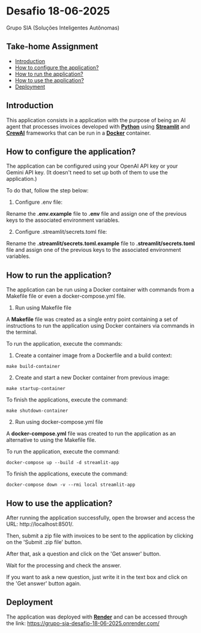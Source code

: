 # Desafio 18-06-2025

Grupo SIA (Soluções Inteligentes Autônomas)

## Take-home Assignment

- [Introduction](#introduction)
- [How to configure the application?](#how-to-configure-the-application)
- [How to run the application?](#how-to-run-the-application)
- [How to use the application?](#how-to-use-the-application)
- [Deployment](#deployment)

## Introduction

This application consists in a application with the purpose of being an AI agent that processes invoices developed with [**Python**](https://www.python.org/) using [**Streamlit**](https://github.com/streamlit/streamlit) and [**CrewAI**](https://github.com/crewAIInc/crewAI) frameworks that can be run in a [**Docker**](https://www.docker.com/) container.

## How to configure the application?

The application can be configured using your OpenAI API key or your Gemini API key. (It doesn't need to set up both of them to use the application.)

To do that, follow the step below:

1. Configure .env file:

Rename the **.env.example** file to **.env** file and assign one of the previous keys to the associated environment variables.

2. Configure .streamlit/secrets.toml file:

Rename the **.streamlit/secrets.toml.example** file to **.streamlit/secrets.toml** file and assign one of the previous keys to the associated environment variables.

## How to run the application?

The application can be run using a Docker container with commands from a Makefile file or even a docker-compose.yml file.

1. Run using Makefile file

A **Makefile** file was created as a single entry point containing a set of instructions to run the application using Docker containers via commands in the terminal.

To run the application, execute the commands:

1. Create a container image from a Dockerfile and a build context:

```
make build-container
```

2.  Create and start a new Docker container from previous image:

```
make startup-container
```

To finish the applications, execute the command:

```
make shutdown-container
```

2.  Run using docker-compose.yml file

A **docker-compose.yml** file was created to run the application as an alternative to using the Makefile file.

To run the application, execute the command:

```
docker-compose up --build -d streamlit-app
```

To finish the applications, execute the command:

```
docker-compose down -v --rmi local streamlit-app
```

## How to use the application?

After running the application successfully, open the browser and access the URL: http://localhost:8501/.

Then, submit a zip file with invoices to be sent to the application by clicking on the 'Submit .zip file' button.

After that, ask a question and click on the 'Get answer' button.

Wait for the processing and check the answer.

If you want to ask a new question, just write it in the text box and click on the 'Get answer' button again.

## Deployment

The application was deployed with [**Render**](https://render.com/) and can be accessed through the link: https://grupo-sia-desafio-18-06-2025.onrender.com/
